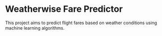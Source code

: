 # Weatherwise Fare Predictor

This project aims to predict flight fares based on weather conditions using machine learning algorithms.


